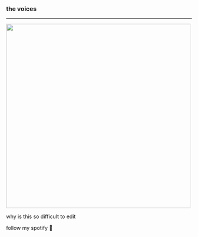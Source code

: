 ### the voices
----
<img src="https://github.com/reigensburgers/reigensburgers/assets/64338411/0e48dc0d-f481-49b1-92f8-7867f71851ba" width="500" height="500"> 

why is this so difficult to edit

follow my spotify 💪


<!--
**reigensburgers/reigensburgers** is a ✨ _special_ ✨ repository because its `README.md` (this file) appears on your GitHub profile.

Here are some ideas to get you started:

- 🔭 I’m currently working on ...
- 🌱 I’m currently learning ...
- 👯 I’m looking to collaborate on ...
- 🤔 I’m looking for help with ...
- 💬 Ask me about ...
- 📫 How to reach me: ...
- 😄 Pronouns: ...
- ⚡ Fun fact: ...
-->
